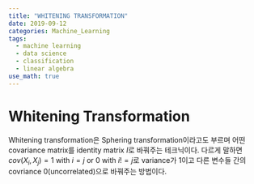 ```yaml
---
title: "WHITENING TRANSFORMATION"
date: 2019-09-12
categories: Machine_Learning
tags:
  - machine learning
  - data science
  - classification
  - linear algebra
use_math: true
---
```


# Whitening Transformation

Whitening transformation은 Sphering transformation이라고도 부르며 어떤 covariance matrix를 identity matrix $I$로 바꿔주는 테크닉이다. 다르게 말하면 $cov(X_i,X_j) = 1$ with $i=j$ or $0$ with $i !=j$로 variance가 1이고 다른 변수들 간의 covriance 0(uncorrelated)으로 바꿔주는 방법이다.
